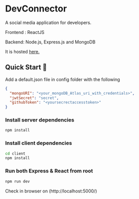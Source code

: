 # DevConnector 

A social media application for developers.

Frontend : ReactJS

Backend: Node.js, Express.js and MongoDB



It is hosted [here.](https://devconnector-qrnr.onrender.com/)

## Quick Start 🚀
Add a default.json file in config folder with the following

```json
{
  "mongoURI": "<your_mongoDB_Atlas_uri_with_credentials>",
  "jwtSecret": "secret",
  "githubToken": "<yoursecrectaccesstoken>"
}
```

### Install server dependencies

```bash
npm install
```

### Install client dependencies

```bash
cd client
npm install
```

### Run both Express & React from root

```bash
npm run dev
```

Check in browser on (http://localhost:5000/)
